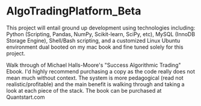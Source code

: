 # AlgoTradingPlatform_Beta

This project will entail ground up development using technologies
including: Python (Scripting, Pandas, NumPy, Scikit-learn, SciPy, etc), MySQL
(InnoDB Storage Engine), Shell/Bash scripting, and a customized Linux Ubuntu
environment dual booted on my mac book and fine tuned solely for this project.

Walk through of Michael Halls-Moore's "Success Algorithmic Trading" Ebook. I'd
highly recommend purchasing a copy as the code really does not mean much
without context. The system is more pedagogical (read not realistic/profitable) and the main
benefit is walking through and taking a look at each piece of the stack. The
book can be purchased at Quantstart.com

